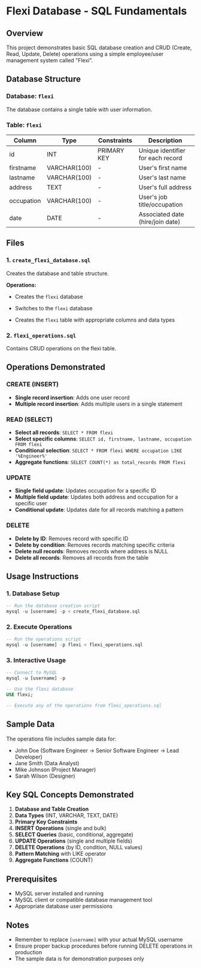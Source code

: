 # Flexi Database - SQL Fundamentals

## Overview

This project demonstrates basic SQL database creation and CRUD (Create, Read, Update, Delete) operations using a simple employee/user management system called "Flexi".

## Database Structure

### Database: `flexi`

The database contains a single table with user information.

### Table: `flexi`

| Column     | Type         | Constraints   | Description                    |
|------------|--------------|---------------|--------------------------------|
| id         | INT          | PRIMARY KEY   | Unique identifier for each record |
| firstname  | VARCHAR(100) | -             | User's first name              |
| lastname   | VARCHAR(100) | -             | User's last name               |
| address    | TEXT         | -             | User's full address            |
| occupation | VARCHAR(100) | -             | User's job title/occupation    |
| date       | DATE         | -             | Associated date (hire/join date) |

## Files

### 1. `create_flexi_database.sql`

Creates the database and table structure.

**Operations:**

- Creates the `flexi` database

- Switches to the `flexi` database
- Creates the `flexi` table with appropriate columns and data types

### 2. `flexi_operations.sql`

Contains CRUD operations on the flexi table.

## Operations Demonstrated

### CREATE (INSERT)
- **Single record insertion**: Adds one user record
- **Multiple record insertion**: Adds multiple users in a single statement

### READ (SELECT)

- **Select all records**: `SELECT * FROM flexi`
- **Select specific columns**: `SELECT id, firstname, lastname, occupation FROM flexi`
- **Conditional selection**: `SELECT * FROM flexi WHERE occupation LIKE '%Engineer%'`
- **Aggregate functions**: `SELECT COUNT(*) as total_records FROM flexi`

### UPDATE

- **Single field update**: Updates occupation for a specific ID
- **Multiple field update**: Updates both address and occupation for a specific user
- **Conditional update**: Updates date for all records matching a pattern

### DELETE

- **Delete by ID**: Removes record with specific ID
- **Delete by condition**: Removes records matching specific criteria
- **Delete null records**: Removes records where address is NULL
- **Delete all records**: Removes all records from the table

## Usage Instructions

### 1. Database Setup

```sql
-- Run the database creation script
mysql -u [username] -p < create_flexi_database.sql
```

### 2. Execute Operations

```sql
-- Run the operations script
mysql -u [username] -p flexi < flexi_operations.sql
```

### 3. Interactive Usage

```sql
-- Connect to MySQL
mysql -u [username] -p

-- Use the flexi database
USE flexi;

-- Execute any of the operations from flexi_operations.sql
```

## Sample Data

The operations file includes sample data for:

- John Doe (Software Engineer → Senior Software Engineer → Lead Developer)
- Jane Smith (Data Analyst)
- Mike Johnson (Project Manager)
- Sarah Wilson (Designer)

## Key SQL Concepts Demonstrated

1. **Database and Table Creation**
2. **Data Types** (INT, VARCHAR, TEXT, DATE)
3. **Primary Key Constraints**
4. **INSERT Operations** (single and bulk)
5. **SELECT Queries** (basic, conditional, aggregate)
6. **UPDATE Operations** (single and multiple fields)
7. **DELETE Operations** (by ID, condition, NULL values)
8. **Pattern Matching** with LIKE operator
9. **Aggregate Functions** (COUNT)

## Prerequisites

- MySQL server installed and running
- MySQL client or compatible database management tool
- Appropriate database user permissions

## Notes

- Remember to replace `[username]` with your actual MySQL username
- Ensure proper backup procedures before running DELETE operations in production
- The sample data is for demonstration purposes only
